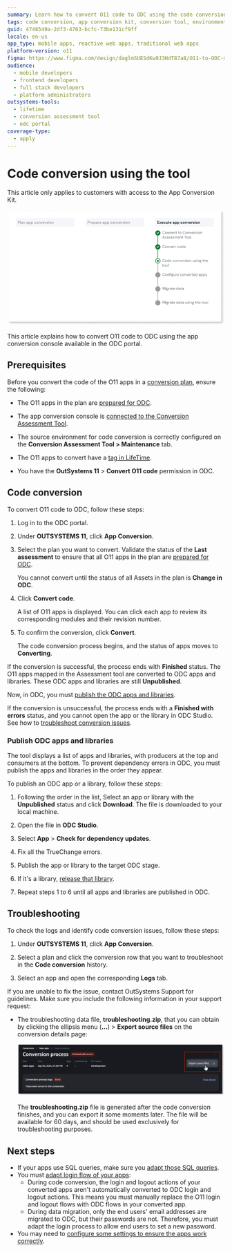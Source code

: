 ```yaml
---
summary: Learn how to convert O11 code to ODC using the code conversion tool.
tags: code conversion, app conversion kit, conversion tool, environment setup, application lifecycle management
guid: 4748549a-2df3-4763-bcfc-73be131cf9ff
locale: en-us
app_type: mobile apps, reactive web apps, traditional web apps
platform-version: o11
figma: https://www.figma.com/design/daglmSUESdKw9J3HdT87a8/O11-to-ODC-migration?node-id=2808-232
audience:
  - mobile developers
  - frontend developers
  - full stack developers
  - platform administrators
outsystems-tools:
  - lifetime
  - conversion assessment tool
  - odc portal
coverage-type:
  - apply
---
```


# Code conversion using the tool

<div class="info" markdown="1">

This article only applies to customers with access to the App Conversion Kit.

</div>

![Diagram showing the steps to execute code conversion using the tool.](images/execute-code-conversion-diag.png "Code Conversion Process Diagram")

This article explains how to convert O11 code to ODC using the app conversion console available in the ODC portal.

## Prerequisites

Before you convert the code of the O11 apps in a [conversion plan](../plan/plan-define-migration-plans.md), ensure the following:

* The O11 apps in the plan are [prepared for ODC](../prepare/prep-intro.md).

* The app conversion console is [connected to the Conversion Assessment Tool](execute-connect-to-tool.md).

* The source environment for code conversion is correctly configured on the **Conversion Assessment Tool > Maintenance** tab.

* The O11 apps to convert have a [tag in LifeTime](execute-about-migrate-code.md#tagging-your-apps).

* You have the **OutSystems 11** > **Convert O11 code** permission in ODC.

## Code conversion

To convert O11 code to ODC, follow these steps:

1. Log in to the ODC portal.

1. Under **OUTSYSTEMS 11**, click **App Conversion**.

1. Select the plan you want to convert. Validate the status of the **Last assessment** to ensure that all O11 apps in the plan are [prepared for ODC](../prepare/prep-intro.md).

    You cannot convert until the status of all Assets in the plan is **Change in ODC**.

1. Click **Convert code**.

    A list of O11 apps is displayed. You can click each app to review its corresponding modules and their revision number.

1. To confirm the conversion, click **Convert**.

    The code conversion process begins, and the status of apps moves to **Converting**.

If the conversion is successful, the process ends with **Finished** status. The O11 apps mapped in the Assessment tool are converted to ODC apps and libraries. These ODC apps and libraries are still **Unpublished**.

Now, in ODC, you must [publish the ODC apps and libraries](#publish-odc-apps-and-libraries).

If the conversion is unsuccessful, the process ends with a **Finished with errors** status, and you cannot open the app or the library in ODC Studio. See how to [troubleshoot conversion issues](#troubleshooting).

### Publish ODC apps and libraries

The tool displays a list of apps and libraries, with producers at the top and consumers at the bottom. To prevent dependency errors in ODC, you must publish the apps and libraries in the order they appear.

To publish an ODC app or a library, follow these steps:

1. Following the order in the list, Select an app or library with the **Unpublished** status and click **Download**. The file is downloaded to your local machine.

1. Open the file in **ODC Studio**.

1. Select **App** > **Check for dependency updates**.

1. Fix all the TrueChange errors.

1. Publish the app or library to the target ODC stage.

1. If it's a library, [release that library](https://success.outsystems.com/documentation/outsystems_developer_cloud/building_apps/libraries/#release-library).

1. Repeat steps 1 to 6 until all apps and libraries are published in ODC.

## Troubleshooting

To check the logs and identify code conversion issues, follow these steps:

1. Under **OUTSYSTEMS 11**, click **App Conversion**.

1. Select a plan and click the conversion row that you want to troubleshoot in the **Code conversion** history.

1. Select an app and open the corresponding **Logs** tab.

If you are unable to fix the issue, contact OutSystems Support for guidelines. Make sure you include the following information in your support request:

* The troubleshooting data file, **troubleshooting.zip**, that you can obtain by clicking the ellipsis menu (**...**) > **Export source files** on the conversion details page:

    ![Screenshot of the option to export source files in the conversion process with errors.](images/execute-tool-export-src-files.png "Export Source Files")

    <div class="info" markdown="1">

    The **troubleshooting.zip** file is generated after the code conversion finishes, and you can export it some moments later. The file will be available for 60 days, and should be used exclusively for troubleshooting purposes.

    </div>

## Next steps

* If your apps use SQL queries, make sure you [adapt those SQL queries](../code-patterns/elem-sql-adapt.md).
* You must [adapt login flow of your apps](../code-patterns/execute-adapt-login-flow.md):
    * During code conversion, the login and logout actions of your converted apps aren't automatically converted to ODC login and logout actions. This means you must manually replace the O11 login and logout flows with ODC flows in your converted app.
    * During data migration, only the end users' email addresses are migrated to ODC, but their passwords are not. Therefore, you must adapt the login process to allow end users to set a new password.
* You may need to [configure some settings to ensure the apps work correctly](execute-configure-migrated-apps.md).
